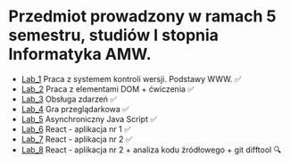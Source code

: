 # Przedmiot prowadzony w ramach 5 semestru, studiów I stopnia Informatyka AMW.

* [Lab_1](https://github.com/AdamSzr/projektowanie-serwisow-www-Szreiber-185ic/tree/master/Lab_1) Praca z systemem kontroli wersji. Podstawy WW&#8203;W. :white_check_mark:
* [Lab_2](https://github.com/AdamSzr/projektowanie-serwisow-www-Szreiber-185ic/tree/master/Lab_2) Praca z elementami DOM + ćwiczenia :white_check_mark:
* [Lab_3](https://github.com/AdamSzr/projektowanie-serwisow-www-Szreiber-185ic/tree/master/Lab_3) Obsługa zdarzeń :white_check_mark:
* [Lab_4](https://github.com/AdamSzr/projektowanie-serwisow-www-Szreiber-185ic/tree/master/Lab_4) Gra przeglądarkowa :white_check_mark:
* [Lab_5](https://github.com/AdamSzr/projektowanie-serwisow-www-Szreiber-185ic/tree/master/Lab_5) Asynchroniczny Java Script :white_check_mark:
* [Lab_6](https://github.com/AdamSzr/projektowanie-serwisow-www-Szreiber-185ic/tree/master/Lab_6) React - aplikacja nr 1 :white_check_mark:
* [Lab_7](https://github.com/AdamSzr/projektowanie-serwisow-www-Szreiber-185ic/tree/master/Lab_7) React - aplikacja nr 2 :white_check_mark:
* [Lab_8](https://github.com/AdamSzr/projektowanie-serwisow-www-Szreiber-185ic/tree/master/Lab__8) React - aplikacja nr 2 + analiza kodu źródłowego + git difftool :mag: